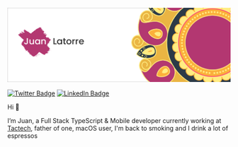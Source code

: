 [![Juan Latorre's GitHub Banner](./assets/github_header.png)](https://juanlatorre.cl)

[![Twitter Badge](https://img.shields.io/badge/Twitter-Profile-informational?style=flat&logo=twitter&logoColor=white&color=B33771)](https://twitter.com/unnamed_query)
[![LinkedIn Badge](https://img.shields.io/badge/LinkedIn-Profile-informational?style=flat&logo=linkedin&logoColor=white&color=B33771)](https://www.linkedin.com/in/juanfranciscolatorre/)

Hi 👋

I’m Juan, a Full Stack TypeScript & Mobile developer currently working at [Tactech](https://tactech.cl), father of one, macOS user, I'm back to smoking and I drink a lot of espressos

